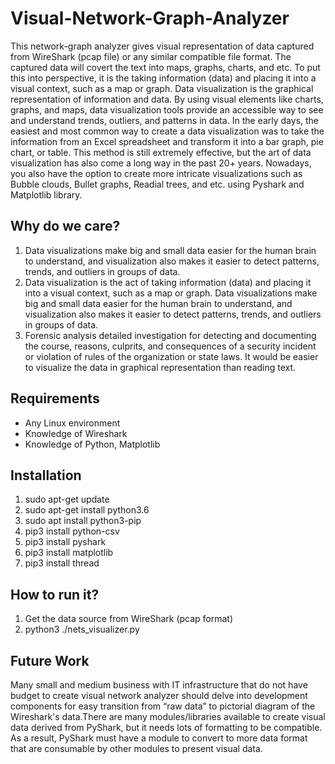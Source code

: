 # Visual-Network-Graph-Analyzer
This network-graph analyzer gives visual representation of data captured from WireShark (pcap file) or any similar compatible file format. The captured data will covert the text into maps, graphs, charts, and etc. To put this into perspective, it is the taking information (data) and placing it into a visual context, such as a map or graph. Data visualization is the graphical representation of information and data. By using visual elements like charts, graphs, and maps, data visualization tools provide an accessible way to see and understand trends, outliers, and patterns in data. In the early days, the easiest and most common way to create a data visualization was to take the information from an Excel spreadsheet and transform it into a bar graph, pie chart, or table. This method is still extremely effective, but the art of data visualization has also come a long way in the past 20+ years. Nowadays, you also have the option to create more intricate visualizations such as Bubble clouds, Bullet graphs, Readial trees, and etc. using Pyshark and Matplotlib library.

Why do we care?
---------------
1. Data visualizations make big and small data easier for the human brain to understand, and visualization also makes it easier to detect patterns, trends, and outliers in groups of data.
2. Data visualization is the act of taking information (data) and placing it into a visual context, such as a map or graph. Data visualizations make big and small data easier for the human brain to understand, and visualization also makes it easier to detect patterns, trends, and outliers in groups of data.
3. Forensic analysis detailed investigation for detecting and documenting the course, reasons, culprits, and consequences of a security incident or violation of rules of the organization or state laws. It would be easier to visualize the data in graphical representation than reading text.

Requirements
------------
- Any Linux environment
- Knowledge of Wireshark
- Knowledge of Python, Matplotlib

Installation
------------
1. sudo apt-get update
2. sudo apt-get install python3.6
3. sudo apt install python3-pip
4. pip3 install python-csv
5. pip3 install pyshark
6. pip3 install matplotlib
7. pip3 install thread

How to run it?
--------------
1. Get the data source from WireShark (pcap format)
2. python3 ./nets_visualizer.py


Future Work
-----------
Many small and medium business with IT infrastructure that do not have budget to create visual network analyzer should delve into development components for easy transition from “raw data” to pictorial diagram of the Wireshark's data.There are many modules/libraries available to create visual data derived from PyShark, but it needs lots of formatting to be compatible. As a result, PyShark must have a module to convert to more data format that are consumable by other modules to present visual data.


 





 
